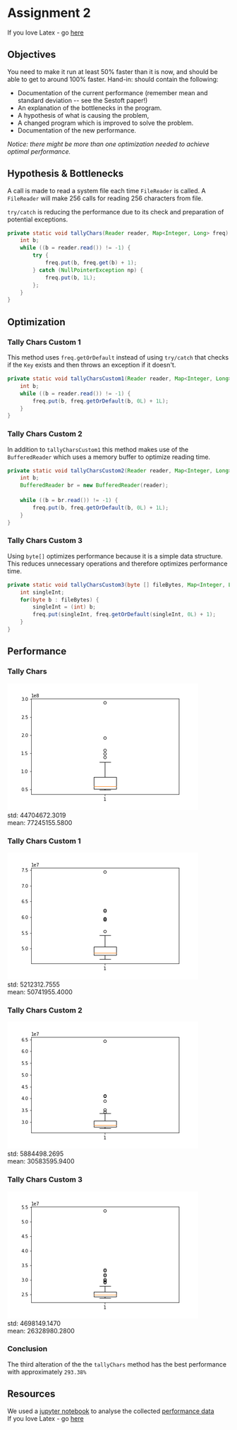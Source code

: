 # Assignment 2

If you love Latex - go [here](https://github.com/Soft20/UFO-Assignment-2/tree/main/src/latex)  

## Objectives

You need to make it run at least 50% faster than it is now, and should be able to get to around 100% faster.
Hand-in: should contain the following:

* Documentation of the current performance (remember mean and standard deviation -- see the Sestoft paper!)
* An explanation of the bottlenecks in the program.
* A hypothesis of what is causing the problem,
* A changed program which is improved to solve the problem.
* Documentation of the new performance.

_Notice: there might be more than one optimization needed to achieve optimal performance._

## Hypothesis & Bottlenecks

A call is made to read a system file each time `FileReader` is called. A `FileReader` will make 256 calls for reading 256 characters from file.

`try/catch` is reducing the performance due to its check and preparation of potential exceptions.

```java
private static void tallyChars(Reader reader, Map<Integer, Long> freq) throws IOException {
    int b;
    while ((b = reader.read()) != -1) {
        try {
            freq.put(b, freq.get(b) + 1);
        } catch (NullPointerException np) {
            freq.put(b, 1L);
        };
    }
}
```

## Optimization
### Tally Chars Custom 1

This method uses `freq.getOrDefault` instead of using `try/catch` that checks if the `Key` exists and then throws an exception if it doesn't.

```java
private static void tallyCharsCustom1(Reader reader, Map<Integer, Long> freq) throws IOException {
    int b;
    while ((b = reader.read()) != -1) {
        freq.put(b, freq.getOrDefault(b, 0L) + 1L);
    }
}
```

### Tally Chars Custom 2

In addition to `tallyCharsCustom1` this method makes use of the `BufferedReader` which uses a memory buffer to optimize reading time. 

```java
private static void tallyCharsCustom2(Reader reader, Map<Integer, Long> freq) throws IOException {
    int b;
    BufferedReader br = new BufferedReader(reader);

    while ((b = br.read()) != -1) {
        freq.put(b, freq.getOrDefault(b, 0L) + 1L);
    }
}
```

### Tally Chars Custom 3

Using `byte[]` optimizes performance because it is a simple data structure. This reduces unnecessary operations and therefore optimizes performance time.


```java
private static void tallyCharsCustom3(byte [] fileBytes, Map<Integer, Long> freq) throws IOException {
    int singleInt;
    for(byte b : fileBytes) {
        singleInt = (int) b;
        freq.put(singleInt, freq.getOrDefault(singleInt, 0L) + 1);
    }
}
```

## Performance

### Tally Chars
![img](src/analysis/Tally_Chars.png)  
std: 44704672.3019  
mean: 77245155.5800  

### Tally Chars Custom 1
![img](src/analysis/Tally_Chars_Custom_1.png)  
std: 5212312.7555  
mean: 50741955.4000  

### Tally Chars Custom 2
![img](src/analysis/Tally_Chars_Custom_2.png)  
std: 5884498.2695  
mean: 30583595.9400  

### Tally Chars Custom 3
![img](src/analysis/Tally_Chars_Custom_3.png)  
std: 4698149.1470  
mean: 26328980.2800  

### Conclusion

The third alteration of the the `tallyChars` method has the best performance with approximately `293.38%`

## Resources

We used a [jupyter notebook](src/analysis/notebook.ipynb) to analyse the collected [performance data](src/analysis/observations.csv)   
If you love Latex - go [here](https://github.com/Soft20/UFO-Assignment-2/tree/main/src/latex)
